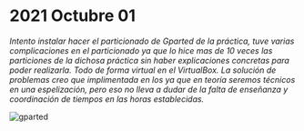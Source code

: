 # **2021 Octubre 01**

*Intento instalar hacer el particionado de Gparted de la práctica, tuve varias complicaciones en el particionado ya que lo hice mas de 10 veces las particiones de la dichosa práctica sin haber explicaciones concretas para poder realizarla. Todo de forma virtual en el VirtualBox.
La solución de problemas creo que implimentada en los ya que en teoría seremos técnicos en una espelización, pero eso no lleva a dudar de la falta de enseñanza y coordinación de tiempos en las horas establecidas.*

![gparted](images/Gparted1.jpg)